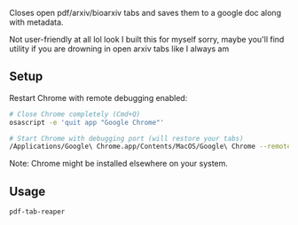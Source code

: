 
Closes open pdf/arxiv/bioarxiv tabs and saves them to a google doc along with metadata.

Not user-friendly at all lol look I built this for myself sorry, maybe you'll find
utility if you are drowning in open arxiv tabs like I always am

## Setup

Restart Chrome with remote debugging enabled:

```bash
# Close Chrome completely (Cmd+Q)
osascript -e 'quit app "Google Chrome"'

# Start Chrome with debugging port (will restore your tabs)
/Applications/Google\ Chrome.app/Contents/MacOS/Google\ Chrome --remote-debugging-port=9222 &
```

Note: Chrome might be installed elsewhere on your system.

## Usage

```bash
pdf-tab-reaper
```
